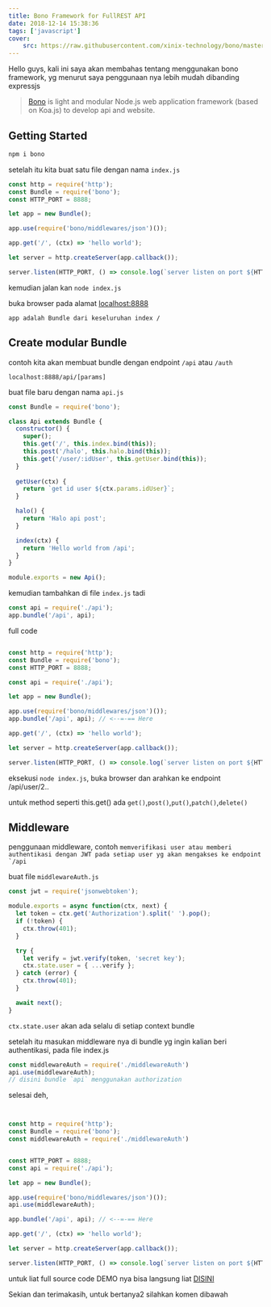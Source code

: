 ```yaml
---
title: Bono Framework for FullREST API
date: 2018-12-14 15:38:36
tags: ['javascript']
cover: 
    src: https://raw.githubusercontent.com/xinix-technology/bono/master/img/bono-logo.png
---
```


Hello guys, kali ini saya akan membahas tentang menggunakan bono framework, yg menurut saya penggunaan nya lebih mudah dibanding expressjs



> [Bono](https://github.com/reekoheek/node-bono) is light and modular Node.js web application framework (based on Koa.js) to develop api and website.

## Getting Started

```bash
npm i bono
```

setelah itu kita buat satu file dengan nama `index.js`

```javascript
const http = require('http');
const Bundle = require('bono');
const HTTP_PORT = 8888;

let app = new Bundle();

app.use(require('bono/middlewares/json')());

app.get('/', (ctx) => 'hello world');

let server = http.createServer(app.callback());

server.listen(HTTP_PORT, () => console.log(`server listen on port ${HTTP_PORT}`));

```

kemudian jalan kan `node index.js`

buka browser pada alamat [localhost:8888](http://localhost:8888/)

`app adalah Bundle dari keseluruhan index /`

## Create modular Bundle

contoh kita akan membuat bundle dengan endpoint `/api` atau `/auth`

`localhost:8888/api/[params]`

buat file baru dengan nama `api.js`

```javascript
const Bundle = require('bono');

class Api extends Bundle {
  constructor() {
    super();
    this.get('/', this.index.bind(this));
    this.post('/halo', this.halo.bind(this));
    this.get('/user/:idUser', this.getUser.bind(this));
  }
  
  getUser(ctx) {
    return `get id user ${ctx.params.idUser}`;
  }

  halo() {
    return 'Halo api post';
  }

  index(ctx) {
    return 'Hello world from /api';
  }
}

module.exports = new Api();

```

kemudian tambahkan di file `index.js` tadi

```javascript
const api = require('./api');
app.bundle('/api', api);
```

full code

```javascript

const http = require('http');
const Bundle = require('bono');
const HTTP_PORT = 8888;

const api = require('./api');

let app = new Bundle();

app.use(require('bono/middlewares/json')());
app.bundle('/api', api); // <--=-== Here

app.get('/', (ctx) => 'hello world');

let server = http.createServer(app.callback());

server.listen(HTTP_PORT, () => console.log(`server listen on port ${HTTP_PORT}`));

```

eksekusi `node index.js`, buka browser dan arahkan ke endpoint /api/user/2..

untuk method seperti this.get() ada `get()`,`post()`,`put()`,`patch()`,`delete()`


## Middleware
penggunaan middleware, contoh ``memverifikasi user atau memberi authentikasi dengan JWT pada setiap user yg akan mengakses ke endpoint `/api``

buat file `middlewareAuth.js` 

```javascript
const jwt = require('jsonwebtoken');

module.exports = async function(ctx, next) {
  let token = ctx.get('Authorization').split(' ').pop();
  if (!token) {
    ctx.throw(401);
  }

  try {
    let verify = jwt.verify(token, 'secret key');
    ctx.state.user = { ...verify };
  } catch (error) {
    ctx.throw(401);
  }

  await next();
}
```

`ctx.state.user` akan ada selalu di setiap context bundle

setelah itu masukan middleware nya di bundle yg ingin kalian beri authentikasi, pada file index.js

```javascript
const middlewareAuth = require('./middlewareAuth')
api.use(middlewareAuth);
// disini bundle `api` menggunakan authorization
```

selesai deh,

```javascript


const http = require('http');
const Bundle = require('bono');
const middlewareAuth = require('./middlewareAuth')


const HTTP_PORT = 8888;
const api = require('./api');

let app = new Bundle();

app.use(require('bono/middlewares/json')());
api.use(middlewareAuth);

app.bundle('/api', api); // <--=-== Here

app.get('/', (ctx) => 'hello world');

let server = http.createServer(app.callback());

server.listen(HTTP_PORT, () => console.log(`server listen on port ${HTTP_PORT}`));

```

untuk liat full source code DEMO nya bisa langsung liat [DISINI](https://github.com/alfathdirk/node-bono-skeleton)

Sekian dan terimakasih, untuk bertanya2 silahkan komen dibawah


